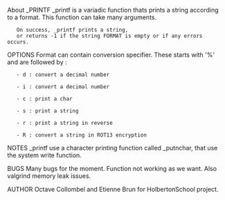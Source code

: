 About _PRINTF
_printf is a variadic function thats prints a string according to a format.  This function can take many arguments.

       On success, _printf prints a string,
       or returns -1 if the string FORMAT is empty or if any errors occurs.

OPTIONS
       Format can contain conversion specifier. These starts with '%' and are followed by :

       - d : convert a decimal number

       - i : convert a decimal number

       - c : print a char

       - s : print a string

       - r : print a string in reverse

       - R : convert a string in ROT13 encryption

NOTES
       _printf use a character printing function called _putnchar, that use the system write function.

BUGS
       Many bugs for the moment. Function not working as we want. Also valgrind memory leak issues.

AUTHOR
       Octave Collombel and Etienne Brun for HolbertonSchool project.
